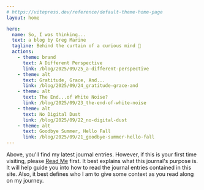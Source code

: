 ```yaml
---
# https://vitepress.dev/reference/default-theme-home-page
layout: home

hero:
  name: So, I was thinking...
  text: a blog by Greg Marine
  tagline: Behind the curtain of a curious mind 🤔
  actions:
    - theme: brand
      text: A Different Perspective
      link: /blog/2025/09/25_a-different-perspective
    - theme: alt
      text: Gratitude, Grace, And...
      link: /blog/2025/09/24_gratitude-grace-and
    - theme: alt
      text: The End...of White Noise?
      link: /blog/2025/09/23_the-end-of-white-noise
    - theme: alt
      text: No Digital Dust
      link: /blog/2025/09/22_no-digital-dust
    - theme: alt
      text: Goodbye Summer, Hello Fall
      link: /blog/2025/09/21_goodbye-summer-hello-fall
---
```


Above, you'll find my latest journal entries. However, if this is your first time visiting, please [Read Me](read-me) first. It best explains what this journal's purpose is. It will help guide you into how to read the journal entries contained in this site. Also, it best defines who I am to give some context as you read along on my journey.